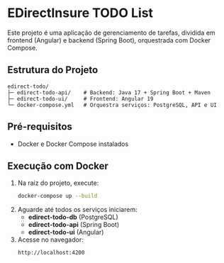 # EDirectInsure TODO List

Este projeto é uma aplicação de gerenciamento de tarefas, dividida em frontend (Angular) e backend (Spring Boot), orquestrada com Docker Compose.

## Estrutura do Projeto

```
edirect-todo/
├─ edirect-todo-api/    # Backend: Java 17 + Spring Boot + Maven
├─ edirect-todo-ui/     # Frontend: Angular 19
└─ docker-compose.yml   # Orquestra serviços: PostgreSQL, API e UI
```

## Pré-requisitos

- Docker e Docker Compose instalados

## Execução com Docker

1. Na raiz do projeto, execute:
   ```bash
   docker-compose up --build
   ```
2. Aguarde até todos os serviços iniciarem:
   - **edirect-todo-db** (PostgreSQL)
   - **edirect-todo-api** (Spring Boot)
   - **edirect-todo-ui** (Angular)
3. Acesse no navegador:
   ```
   http://localhost:4200
   ```

